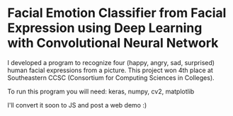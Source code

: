 # Facial Emotion Classifier from Facial Expression using Deep Learning with Convolutional Neural Network

I developed a program to recognize four (happy, angry, sad, surprised) human facial expressions from a picture.
This project won	4th place at Southeastern CCSC (Consortium for Computing Sciences in Colleges).

To run this program you will need: keras, numpy, cv2, matplotlib


I'll convert it soon to JS and post a web demo :) 
